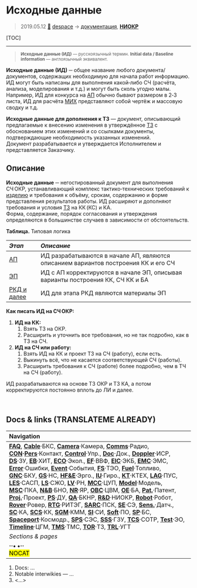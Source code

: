 # Исходные данные
> 2019.05.12 [🚀](../index/index.md) [despace](index.md) → [документация](doc.md), **[НИОКР](.md)**

[TOC]

---

> <small>**Исходные данные (ИД)** — русскоязычный термин. **Initial data / Baseline information** — англоязычный эквивалент.</small>

**Исходные данные (ИД)** ─ общее название любого документа/документов, содержащих необходимую для начала работ информацию. ИД могут быть написаны для выполнения какой‑либо СЧ (расчёта, анализа, моделирования и т.д.) и могут быть сколь угодно малы. Например, ИД для конкурса на [АП](rnd_ap.md) обычно бывают размером в 2‑3 листа, ИД для расчёта [МИХ](mic.md) представляют собой чертёж и массовую сводку и т.д.

**Исходные данные для дополнения к ТЗ** — документ, описывающий предлагаемые к внесению изменения в утверждённое [ТЗ](tor.md) с обоснованием этих изменений и со ссылками документы, подтверждающие необходимость указанных изменений.  
Документ разрабатывается и утверждается Исполнителем и представляется Заказчику.



## Описание

**Исходные данные** ─ негостированный документ для выполнения СЧ ОКР, устанавливающий комплекс тактико‑технических требований к [изделию](unit.md) и требования к объёму, срокам, содержанию и форме представления результатов работы. ИД расширяют и дополняют требования и условия [ТЗ](tor.md) на КК (КС) и КА.  
Форма, содержание, порядок согласования и утверждения определяются в большинстве случаев в зависимости от обстоятельств.

**Таблица.** Типовая логика

|*Этап*|*Описание*|
|:--|:--|
|[АП](rnd_ap.md)|ИД разрабатываются в начале АП, являются описанием вариантов построения КК и его СЧ|
|[ЭП](rnd_ep.md)|ИД с АП корректируются в начале ЭП, описывая варианты построения КК, СЧ КК и БА|
|[РКД и далее](rnd_rkd.md)|ИД для этапа РКД являются материалы ЭП|

**Как писать ИД на СЧ ОКР:**

   1. **ИД на КК:**
      1. Взять ТЗ на ОКР.
      1. Расширить и уточнить все требования, но не так подробно, как в ТЗ на СЧ.
   1. **ИД на СЧ или работу:**
      1. Взять ИД на КК и проект ТЗ на СЧ (работу), если есть.
      1. Выкинуть всё, что не касается соответствующей СЧ (работы).
      1. Расширить требования к СЧ (работе) более подробно, чем в ТЧ на СЧ (работу).

ИД разрабатываются на основе ТЗ ОКР и ТЗ КА, а потом корректируются постоянно вплоть до ЛИ и далее.



<p style="page-break-after:always"> </p>

## Docs & links (TRANSLATEME ALREADY)
|Navigation|
|:--|
|**[FAQ](faq.md)**, **[Cable](cable.md)**·БКС, **[Camera](cam.md)**·Камера, **[Comms](comms.md)**·Радио, **[CON](contact.md)·[Pers](person.md)**·Контакт, **[Control](control.md)**·Упр., **[Doc](doc.md)**·Док., **[Doppler](doppler.md)**·ИСР, **[DS](ds.md)**·ЗУ, **[EB](eb.md)**·ХИТ, **[ECO](ecology.md)**·Экол., **[EF](ef.md)**·ВВФ, **[ElC](elc.md)**·ЭКБ, **[EMC](emc.md)**·ЭМС, **[Error](error.md)**·Ошибки, **[Event](event.md)**·События, **[FS](fs.md)**·ТЭО, **[Fuel](fuel.md)**·Топливо, **[GNC](gnc.md)**·БКУ, **[GS](scs.md)**·НС, **[HF&E](hfe.md)**·Эрго., **[IU](iu.md)**·Гиро., **[KT](kt.md)**·КТЕХ, **[LAG](lag.md)**·ПУC, **[LES](les.md)**·САСП, **[LS](ls.md)**·СЖО, **[LV](lv.md)**·РН, **[MCC](mcc.md)**·ЦУП, **[Model](model.md)**·Модель, **[MSC](sc.md)**·ПКА, **[N&B](nnb.md)**·БНО, **[NR](nr.md)**·ЯР, **[OBC](obc.md)**·ЦВМ, **[OE](oe.md)**·БА, **[Pat.](патент.md)**·Патент, **[Proj.](project.md)**·Проект, **[PS](ps.md)**·ДУ, **[QA](qa.md)**·БКНР, **[R&D](rnd.md)**·НИОКР, **[Robot](robotics.md)**·Робот, **[Rover](rover.md)**·Ровер, **[RTG](rtg.md)**·РИТЭГ, **[SARC](sarc.md)**·ПСК, **[SE](se.md)**·СЭ, **[Sens.](sensor.md)**·Датч., **[SC](sc.md)**·КА, **[SCS](scs.md)**·КК, **[SGM](sgm.md)**·КММ, **[SI](si.md)**·СИ, **[Soft](soft.md)**·ПО, **[SP](sp.md)**·БС, **[Spaceport](spaceport.md)**·Космодр., **[SPS](sps.md)**·СЭС, **[SSS](sss.md)**·ГЗУ, **[TCS](tcs.md)**·СОТР, **[Test](test.md)**·ЭО, **[Timeline](timeline.md)**·ЦГМ, **[TMS](tms.md)**·ТМС, **[TOR](tor.md)**·ТЗ, **[TRL](trl.md)**·УГТ|
|*Sections & pages*|
|**··• [](.md) •··**<br> <mark>NOCAT</mark>|

   1. Docs: …
   1. Notable interwikies — …
   1. <…>
